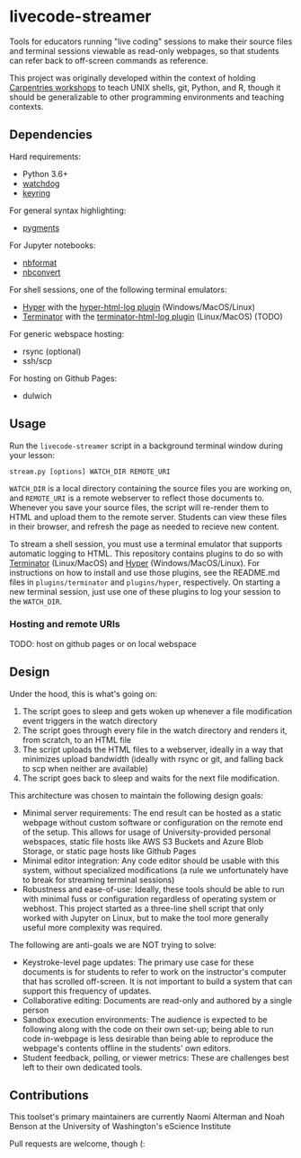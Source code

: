 # livecode-streamer

Tools for educators running "live coding" sessions to make their source files and terminal sessions viewable as read-only webpages, so that students can refer back to off-screen commands as reference.

This project was originally developed within the context of holding [Carpentries workshops](https://carpentries.org/) to teach UNIX shells, git, Python, and R, though it should be generalizable to other programming environments and teaching contexts.

## Dependencies

Hard requirements:
* Python 3.6+
* [watchdog](https://pypi.org/project/watchdog/)
* [keyring](https://pypi.org/project/keyring/)

For general syntax highlighting:
* [pygments](https://pygments.org/)

For Jupyter notebooks:
* [nbformat](https://pypi.org/project/nbformat/)
* [nbconvert](https://pypi.org/project/nbconvert)

For shell sessions, one of the following terminal emulators:
* [Hyper](https://hyper.is/) with the [hyper-html-log plugin](https://github.com/naclomi/hyper-html-log) (Windows/MacOS/Linux)
* [Terminator](https://terminator-gtk3.readthedocs.io/en/latest/) with the [terminator-html-log plugin](https://github.com/naclomi/terminator-html-log) (Linux/MacOS) (TODO)

For generic webspace hosting:
* rsync (optional)
* ssh/scp

For hosting on Github Pages:
* dulwich

## Usage

Run the `livecode-streamer` script in a background terminal window during your lesson:

```
stream.py [options] WATCH_DIR REMOTE_URI
```

`WATCH_DIR` is a local directory containing the source files you are working on, and `REMOTE_URI` is a remote webserver to reflect those documents to. Whenever you save your source files, the script will re-render them to HTML and upload them to the remote server. Students can view these files in their browser, and refresh the page as needed to recieve new content.

To stream a shell session, you must use a terminal emulator that supports automatic logging to HTML. This repository contains plugins to do so with [Terminator](https://terminator-gtk3.readthedocs.io/en/latest/) (Linux/MacOS) and [Hyper](https://hyper.is/) (Windows/MacOS/Linux). For instructions on how to install and use those plugins, see the README.md files in `plugins/terminator` and `plugins/hyper`, respectively. On starting a new terminal session, just use one of these plugins to log your session to the `WATCH_DIR`.

### Hosting and remote URIs

TODO: host on github pages or on local webspace

## Design

Under the hood, this is what's going on:

1. The script goes to sleep and gets woken up whenever a file modification event triggers in the watch directory
2. The script goes through every file in the watch directory and renders it, from scratch, to an HTML file
3. The script uploads the HTML files to a webserver, ideally in a way that minimizes upload bandwidth (ideally with rsync or git, and falling back to scp when neither are available)
4. The script goes back to sleep and waits for the next file modification.

This architecture was chosen to maintain the following design goals:

* Minimal server requirements: The end result can be hosted as a static webpage without custom software or configuration on the remote end of the setup. This allows for usage of University-provided personal webspaces, static file hosts like AWS S3 Buckets and Azure Blob Storage, or static page hosts like Github Pages
* Minimal editor integration: Any code editor should be usable with this system, without specialized modifications (a rule we unfortunately have to break for streaming terminal sessions)
* Robustness and ease-of-use: Ideally, these tools should be able to run with minimal fuss or configuration regardless of operating system or webhost. This project started as a three-line shell script that only worked with Jupyter on Linux, but to make the tool more generally useful more complexity was required.

The following are anti-goals we are NOT trying to solve:

* Keystroke-level page updates: The primary use case for these documents is for students to refer to work on the instructor's computer that has scrolled off-screen. It is not important to build a system that can support this frequency of updates.
* Collaborative editing: Documents are read-only and authored by a single person
* Sandbox execution environments: The audience is expected to be following along with the code on their own set-up; being able to run code in-webpage is less desirable than being able to reproduce the webpage's contents offline in the students' own editors.
* Student feedback, polling, or viewer metrics: These are challenges best left to their own dedicated tools.

## Contributions

This toolset's primary maintainers are currently Naomi Alterman and Noah Benson at the University of Washington's eScience Institute

Pull requests are welcome, though (:

